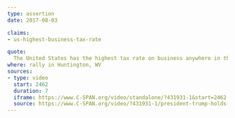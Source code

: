 ```yaml
---
type: assertion
date: 2017-08-03

claims:
- us-highest-business-tax-rate

quote:
  The United States has the highest tax rate on business anywhere in the world…
where: rally in Huntington, WV
sources:
- type: video
  start: 2462
  duration: 7
  iframe: https://www.C-SPAN.org/video/standalone/?431931-1&start=2462
  source: https://www.C-SPAN.org/video/?431931-1/president-trump-holds-rally-west-virginia&start=2462
---
```

